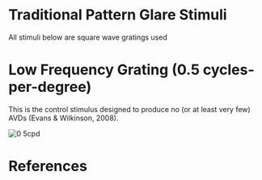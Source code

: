 # Traditional Pattern Glare Stimuli
All stimuli below are square wave gratings used 

# Low Frequency Grating (0.5 cycles-per-degree)
This is the control stimulus designed to produce no (or at least very few) AVDs (Evans & Wilkinson, 2008).

![0 5cpd](https://github.com/user-attachments/assets/a43ca157-4251-493a-8c9e-04863b66ab4d)

# References

